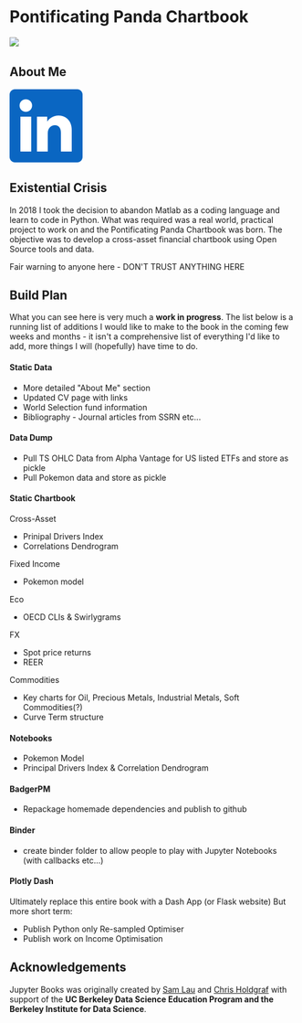 # Pontificating Panda Chartbook

<img src="https://circleci.com/gh/jupyter/jupyter-book.svg?style=svg" class="left">

## About Me

![Linkedin Button](images/logo/in-Blue-128.png)

## Existential Crisis

In 2018 I took the decision to abandon Matlab as a coding language and learn to code in Python. What was required was a real world, practical project to work on and the Pontificating Panda Chartbook was born. The objective was to develop a cross-asset financial chartbook using Open Source tools and data.

Fair warning to anyone here - DON'T TRUST ANYTHING HERE


## Build Plan
What you can see here is very much a **work in progress**. The list below is a running list of additions I would like to make to the book in the coming few weeks and months - it isn't a comprehensive list of everything I'd like to add, more things I will (hopefully) have time to do.

#### Static Data
* More detailed "About Me" section
* Updated CV page with links
* World Selection fund information
* Bibliography - Journal articles from SSRN etc...

#### Data Dump
* Pull TS OHLC Data from Alpha Vantage for US listed ETFs and store as pickle
* Pull Pokemon data and store as pickle

#### Static Chartbook
Cross-Asset
* Prinipal Drivers Index
* Correlations Dendrogram

Fixed Income
* Pokemon model

Eco
* OECD CLIs & Swirlygrams

FX
* Spot price returns
* REER

Commodities
* Key charts for Oil, Precious Metals, Industrial Metals, Soft Commodities(?)
* Curve Term structure

#### Notebooks
* Pokemon Model
* Principal Drivers Index & Correlation Dendrogram

#### BadgerPM
* Repackage homemade dependencies and publish to github

#### Binder
* create binder folder to allow people to play with Jupyter Notebooks (with callbacks etc...)

#### Plotly Dash
Ultimately replace this entire book with a Dash App (or Flask website)
But more short term:
* Publish Python only Re-sampled Optimiser
* Publish work on Income Optimisation


## Acknowledgements

Jupyter Books was originally created by [Sam Lau][sam] and [Chris Holdgraf][chris]
with support of the **UC Berkeley Data Science Education Program and the Berkeley
Institute for Data Science**.

[sam]: http://www.samlau.me/
[chris]: https://predictablynoisy.com
